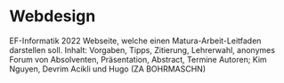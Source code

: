 # Webdesign
EF-Informatik 2022
Webseite, welche einen Matura-Arbeit-Leitfaden darstellen soll.
Inhalt: Vorgaben, Tipps, Zitierung, Lehrerwahl, anonymes Forum von Absolventen, Präsentation, Abstract, Termine
Autoren; Kim Nguyen, Devrim Acikli und Hugo (ZA BOHRMASCHN)
